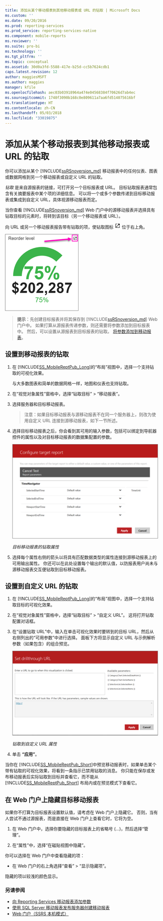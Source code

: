 ```yaml
---
title: 添加从某个移动报表到其他移动报表或 URL 的钻取 | Microsoft Docs
ms.custom: ''
ms.date: 09/20/2016
ms.prod: reporting-services
ms.prod_service: reporting-services-native
ms.component: mobile-reports
ms.reviewer: ''
ms.suite: pro-bi
ms.technology: ''
ms.tgt_pltfrm: ''
ms.topic: conceptual
ms.assetid: 30d0a3fd-5588-417e-b25d-cc5b7624cdb1
caps.latest.revision: 12
author: maggiesMSFT
ms.author: maggies
manager: kfile
ms.openlocfilehash: aec03b03918964a474e04568384f70626d7ab4ec
ms.sourcegitcommit: 1740f3090b168c0e809611a7aa6fd514075616bf
ms.translationtype: HT
ms.contentlocale: zh-CN
ms.lasthandoff: 05/03/2018
ms.locfileid: "33019875"
---
```

# <a name="add-drillthrough-from-a-mobile-report-to-other-mobile-reports-or-urls"></a>添加从某个移动报表到其他移动报表或 URL 的钻取
你可以添加从某个 [!INCLUDE[ssRSnoversion_md](../../includes/ssrsnoversion-md.md)] 移动报表中的任何仪表、图表或数据网格到另一个移动报表或自定义 URL 的钻取。 

*钻取*  是来自源报表的链接，可打开另一个目标报表或 URL。 目标钻取报表通常包含有关摘要报表中某个项的详细信息。 可以将一个或多个参数传递到目标移动报表或集成到自定义 URL，具体视源移动报表而定。  
  
当你查看 [!INCLUDE[ssRSnoversion_md](../../includes/ssrsnoversion-md.md)] Web 门户中的源移动报表并选择具有钻取目标的元素时，将转到该目标（另一个移动报表或 URL）。  

向 URL 或另一个移动报表报告带有钻取的项，使钻取图标 ![mobile-report-drill-through-icon](../../reporting-services/mobile-reports/media/mobile-report-drill-through-icon.png) 位于右上角。

![mobile-report-gauge-drill-through](../../reporting-services/mobile-reports/media/mobile-report-gauge-drill-through.png) 

>**提示**：先创建目标报表并将其保存到 [!INCLUDE[ssRSnoversion_md](../../includes/ssrsnoversion-md.md)] Web 门户中。 如果打算从源报表传递参数，则还需要将参数添加到目标报表中。 然后，可以设置从源报表到目标报表的钻取。 [将参数添加到移动报表](../../reporting-services/mobile-reports/add-parameters-to-a-mobile-report-reporting-services.md)。
 
## <a name="set-up-drillthrough-to-a-mobile-report"></a>设置到移动报表的钻取  

1. 在 [!INCLUDE[SS_MobileReptPub_Long](../../includes/ss-mobilereptpub-long.md)]的“布局”视图中，选择一个支持钻取的可视化效果。   

   与大多数图表和简单的数据网格一样，地图和仪表也支持钻取。
   
2. 在“视觉对象属性”窗格中，选择“钻取目标” > “移动报表”。  
3. 选择服务器和目标移动报表。  

   >注意：如果目标移动报表与源移动报表不在同一个服务器上，则改为使用自定义 URL 连接到源移动报表，如下一节所述。  
 
4. 选择目标移动报表之后，你会看到其可用的输入参数，包括可以绑定到导航器控件的属性以及对目标移动报表的数据集配置的参数。  

   ![mobile-report-drillthrough-target](../../reporting-services/mobile-reports/media/mobile-report-drillthrough-target.PNG)
   
   *目标移动报表的钻取属性*  
  
5. 选择每个属性右侧的箭头以将具有匹配数据类型的属性连接到源移动报表上的可用输出属性。 你还可以在此处设置每个输出的默认值，以防报表用户尚未与源移动报表交互便钻取到目标移动报表。  
  
## <a name="set-up-a-drillthrough-to-a-custom-url"></a>设置到自定义 URL 的钻取  
  
1. 在 [!INCLUDE[SS_MobileReptPub_Long](../../includes/ss-mobilereptpub-long.md)]的“布局”视图中，选择一个支持钻取目标的可视化效果。    
2. 在“视觉对象属性”窗格中，选择“钻取目标” > “自定义 URL”。  这将打开钻取配置对话框。  
  
3. 在“设置钻取 URL”中，输入在单击可视化效果时要转到的目标 URL，然后从右侧列出的“可用参数”中进行选择。 面板下方将显示自定义 URL 与示例解析参数（如果包含）的组合预览。  
  
   ![mobile-report-drillthrough-url](../../reporting-services/mobile-reports/media/mobile-report-drillthrough-url.PNG)
  
   *钻取到自定义 URL 属性*  
  
4. 单击 **“应用”**。  

  
当你在 [!INCLUDE[SS_MobileReptPub_Short](../../includes/ss-mobilereptpub-short.md)]中预览移动报表时，如果单击某个带有钻取的可视化效果，将看到一条指示已禁用钻取的消息。 你只能在保存或发布移动报表后实际钻取到目标并查看它，而不能从 [!INCLUDE[SS_MobileReptPub_Short](../../includes/ss-mobilereptpub-short.md)] 布局内或在预览模式下查看它。  

## <a name="hide-a-target-mobile-report-on-the-web-portal"></a>在 Web 门户上隐藏目标移动报表
如果你不打算为目标报表设置默认值，请考虑在 Web 门户上隐藏它。 否则，当有人尝试不通过源报表，而是直接在 Web 门户上查看它时，它将为空。

1. 在 Web 门户中，选择你要隐藏的目标报表上的省略号 (...)，然后选择“管理”。

2. 在“属性”中，选择“在磁贴视图中隐藏”。

你可以选择在 Web 门户中查看隐藏的项： 

* 在 Web 门户的右上角选择“查看” > “显示隐藏项”。 

隐藏的项以较浅的颜色显示。
    
### <a name="see-also"></a>另请参阅  
 
* [向 Reporting Services 移动报表添加参数](../../reporting-services/mobile-reports/add-parameters-to-a-mobile-report-reporting-services.md)
* [使用 SQL Server 移动报表发布服务器创建移动报表](../../reporting-services/mobile-reports/create-mobile-reports-with-sql-server-mobile-report-publisher.md) 
* [Web 门户（SSRS 本机模式）](../../reporting-services/web-portal-ssrs-native-mode.md)

